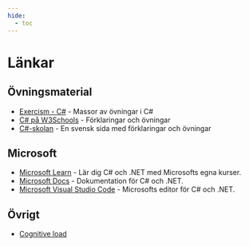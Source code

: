 ```yaml
---
hide:
  - toc
---
```


# Länkar

## Övningsmaterial
- [Exercism - C#](https://exercism.org/tracks/csharp/exercises) - Massor av övningar i C#
- [C# på W3Schools](https://www.w3schools.com/cs/index.php) - Förklaringar och övningar
- [C#-skolan](https://csharpskolan.se/) - En svensk sida med förklaringar och övningar

## Microsoft
- [Microsoft Learn](https://learn.microsoft.com/en-us/training/browse/?products=dotnet&languages=csharp) - Lär dig C# och .NET med Microsofts egna kurser.
- [Microsoft Docs](https://learn.microsoft.com/en-us/dotnet/csharp/) - Dokumentation för C# och .NET.
- [Microsoft Visual Studio Code](https://code.visualstudio.com/) - Microsofts editor för C# och .NET.

## Övrigt

- [Cognitive load](https://minds.md/zakirullin/cognitive)